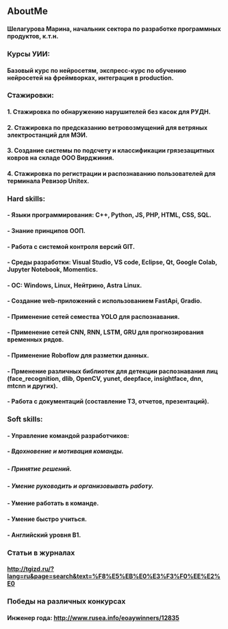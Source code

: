 ## AboutMe
#### Шелагурова Марина, начальник сектора по разработке программных продуктов, к.т.н.

### Курсы УИИ: 
#### Базовый курс по нейросетям, экспресс-курс по обучению нейросетей на фреймворках, интеграция в production.
### Стажировки: 
####            1. Стажировка по обнаружению нарушителей без касок для РУДН. 
####            2. Стажировка по предсказанию ветровозмущений для ветряных электростанций для МЭИ.
####            3. Создание системы по подсчету и классификации грязезащитных ковров на складе ООО Вирджиния.
####            4. Стажировка по регистрации и распознаванию пользователей для терминала Ревизор Unitex. 

### Hard skills:
####    - Языки программирования: C++, Python, JS, PHP, HTML, CSS, SQL.
####    - Знание принципов ООП.
####    - Работа с системой контроля версий GIT.
####    - Среды разработки: Visual Studio, VS code, Eclipse, Qt, Google Colab, Jupyter Notebook, Momentics.
####    - ОС: Windows, Linux, Нейтрино, Astra Linux.
####    - Создание web-приложений c использованием FastApi, Gradio.
####    - Применение сетей семества YOLO для распознавания.
####    - Применение сетей CNN, RNN, LSTM, GRU для прогнозирования временных рядов.
####    - Применение Roboflow для разметки данных.
####    - Прменение различных библиотек для детекции распознавания лиц (face_recognition, dlib, OpenCV, yunet, deepface, insightface, dnn, mtcnn и других).
####    - Работа с документаций (составление ТЗ, отчетов, презентаций).

### Soft skills:
####    - Управление командой разработчиков:
#####           - Вдохновение и мотивация команды.
#####           - Принятие решений.
#####           - Умение руководить и организовывать работу.
####    - Умение работать в команде.
####    - Умение быстро учиться.
####    - Английский уровня B1. 

### Статьи в журналах
#### http://tgizd.ru/?lang=ru&page=search&text=%F8%E5%EB%E0%E3%F3%F0%EE%E2%E0

### Победы на различных конкурсах
#### Инженер года: http://www.rusea.info/eoaywinners/12835


